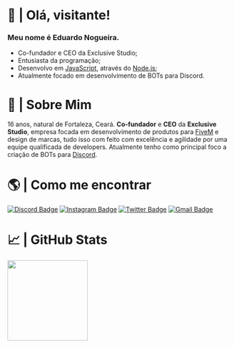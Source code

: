
# 👋 | Olá, visitante!
### Meu nome é Eduardo Nogueira.
- Co-fundador e CEO da Exclusive Studio;
- Entusiasta da programação;
- Desenvolvo em [JavaScript](https://javascript.com), através do [Node.js](https://nodejs.org/en/);
- Atualmente focado em desenvolvimento de BOTs para Discord.

# 👀 | Sobre Mim
16 anos, natural de Fortaleza, Ceará. **Co-fundador** e **CEO** da **Exclusive Studio**, empresa focada em desenvolvimento de produtos para [FiveM](https://fivem.net) e design de marcas, tudo isso com feito com excelência e agilidade por uma equipe qualificada de developers. Atualmente tenho como principal foco a criação de BOTs para [Discord](https://discord.com).

# 🌎 | Como me encontrar
[![Discord Badge](https://img.shields.io/badge/-discord.gg/JS8RUSGEAP-000?style=flat-square&labelColor=000&logo=Discord&logoColor=white&link=https://discord.gg/JS8RUSGEAP)](https://discord.gg/JS8RUSGEAP)
[![Instagram Badge](https://img.shields.io/badge/-@duduu.nog-000?style=flat-square&labelColor=000&logo=instagram&logoColor=white&link=https://instagram.com/duduu.nog)](https://instagram.com/duduu.nog) 
[![Twitter Badge](https://img.shields.io/badge/-@dudu__nog-000?style=flat-square&labelColor=000&logo=Twitter&logoColor=white&link=https://www.twitter.com/dudu__nog)](https://www.twitter.com/dudu__nog)
[![Gmail Badge](https://img.shields.io/badge/-eduardo@exclusivestudio.store-000?style=flat-square&labelColor=000&logo=Gmail&logoColor=white&link=mailto:eduardo@exclusivestudio.store)](mailto:eduardo@exclusivestudio.store)

# 📈 | GitHub Stats
<div>
  <a href="https://github.com/dudduzzin">
  <img height="180em" src="https://github-readme-stats.vercel.app/api?username=eduardocnog&show_icons=true&theme=dracula&include_all_commits=true&count_private=true"/>
</div>
